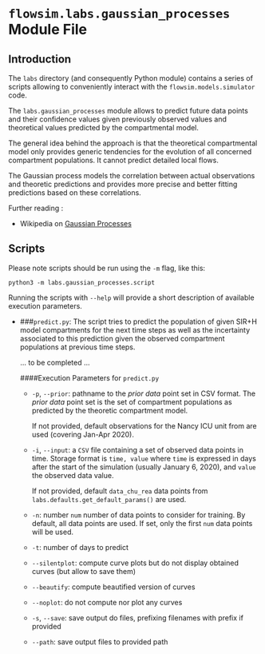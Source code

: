 # `flowsim.labs.gaussian_processes` Module File

## Introduction

The `labs` directory (and consequently Python module) contains a series of scripts 
allowing to conveniently interact with the `flowsim.models.simulator` code. 

The `labs.gaussian_processes` module allows 
to predict future data points and their confidence values given previously observed values and theoretical values predicted by the compartmental model.

The general idea behind the approach is that the theoretical compartmental model only provides generic tendencies for the evolution of all concerned compartment populations. It cannot predict detailed local flows.

The Gaussian process models the correlation between actual observations and theoretic predictions and provides more precise and better fitting predictions based on these correlations.

Further reading :
* Wikipedia on [Gaussian Processes](https://en.wikipedia.org/wiki/Gaussian_process)

## Scripts

Please note scripts should be run using the `-m` flag, like this:
```
python3 -m labs.gaussian_processes.script
```
Running the scripts with `--help` will provide a short description of available execution parameters.

* ###`predict.py`: 
  The script tries to predict the population of given SIR+H model compartments for the next time steps as well as the incertainty associated to this prediction given the observed compartment populations at previous time steps.
 

  ... to be completed ...

  
  ####Execution Parameters for `predict.py`

  * `-p`, `--prior`: pathname to the _prior data_ point set in CSV format. The _prior data_ point set is the set of compartment populations as predicted by the theoretic compartment model.
    
    If not provided, default observations for the Nancy ICU unit from are used (covering Jan-Apr 2020).
  * `-i`, `--input`: a `CSV` file containing a set of observed data points in time. Storage format is `time, value` 
    where `time` is expressed in days after the start of the simulation (usually January 6, 2020), and `value` the 
    observed data value.
    
    If not provided, default `data_chu_rea` data points from `labs.defaults.get_default_params()` are used.
  * `-n`: number `num` number of data points to consider for training. By default, all data points are used. 
    If set, only the first `num` data points will be used.
  * `-t`: number of days to predict
  * `--silentplot`: compute curve plots but do not display obtained curves (but allow to save them)
  * `--beautify`: compute beautified version of curves
  * `--noplot`: do not compute nor plot any curves
  * `-s`, `--save`: save output do files, prefixing filenames with prefix if provided
  * `--path`: save output files to provided path
  
